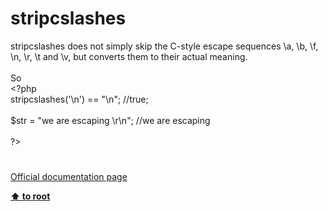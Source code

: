 # stripcslashes




<div class="phpcode"><span class="html">
stripcslashes does not simply skip the C-style escape sequences \a, \b, \f, \n, \r, \t and \v, but converts them to their actual meaning. <br><br>So<br><span class="default">&lt;?php<br>stripcslashes</span><span class="keyword">(</span><span class="string">&apos;\n&apos;</span><span class="keyword">) == </span><span class="string">&quot;\n&quot;</span><span class="keyword">; </span><span class="comment">//true;<br><br></span><span class="default">$str </span><span class="keyword">= </span><span class="string">&quot;we are escaping \r\n&quot;</span><span class="keyword">; </span><span class="comment">//we are escaping<br><br></span><span class="default">?&gt;</span>
</span>
</div>
  

#

[Official documentation page](https://www.php.net/manual/en/function.stripcslashes.php)

**[⬆ to root](/)**